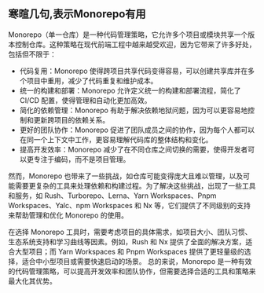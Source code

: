 ## 寒暄几句,表示Monorepo有用

Monorepo（单一仓库）是一种代码管理策略，它允许多个项目或模块共享一个版本控制仓库。这种策略在现代前端工程中越来越受欢迎，因为它带来了许多好处，包括但不限于：
- 代码复用：Monorepo 使得跨项目共享代码变得容易，可以创建共享库并在多个项目中重用，减少了代码重复和维护成本。
- 统一的构建和部署：Monorepo 允许定义统一的构建和部署流程，简化了 CI/CD 配置，使得管理和自动化更加高效。
- 简化的依赖管理：Monorepo 有助于解决依赖地狱问题，因为可以更容易地控制和更新跨项目的依赖关系。
- 更好的团队协作：Monorepo 促进了团队成员之间的协作，因为每个人都可以在同一个上下文中工作，更容易理解代码库的整体结构和变化。
- 提高开发效率：Monorepo 减少了在不同仓库之间切换的需要，使得开发者可以更专注于编码，而不是项目管理。

然而，Monorepo 也带来了一些挑战，如仓库可能变得庞大且难以管理，以及可能需要更复杂的工具来处理依赖和构建过程。为了解决这些挑战，出现了一些工具和服务，如 Rush、Turborepo、Lerna、Yarn Workspaces、Pnpm Workspaces、Yalc、npm Workspaces 和 Nx 等，它们提供了不同级别的支持来帮助管理和优化 Monorepo 的使用。

在选择 Monorepo 工具时，需要考虑项目的具体需求，如项目大小、团队习惯、生态系统支持和学习曲线等因素。例如，Rush 和 Nx 提供了全面的解决方案，适合大型项目；而 Yarn Workspaces 和 Pnpm Workspaces 提供了更轻量级的选择，适合中小型项目或需要快速启动的场景。
总的来说，Monorepo 是一种有效的代码管理策略，可以提高开发效率和团队协作，但需要选择合适的工具和策略来最大化其优势。